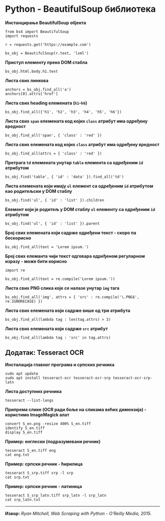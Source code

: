 # Python - BeautifulSoup библиотека

**Инстанцирање BeautifulSoup објекта**

```
from bs4 import BeautifulSoup
import requests

r = requests.get('https://example.com')

bs_obj = BeautifulSoup(r.text, 'lxml')
```

**Приступ елементу преко DOM стабла**

`bs_obj.html.body.h1.text`

**Листа свих линкова**

```
anchors = bs_obj.find_all('a')
anchors[0].attrs['href']
```

**Листа свих heading елемената (`h1`-`h6`)**

`bs_obj.find_all({'h1', 'h2', 'h3', 'h4', 'h5', 'h6'})`

**Листа свих `span` елемената код којих `class` атрибут има одређену вредност**

`bs_obj.find_all('span', { 'class' : 'red' })`

**Листа свих елемената код којих `class` атрибут има одређену вредност**

`bs_obj.find_all(attrs = { 'class' : 'red' })`

**Претрага `td` елемената унутар `table` елемента са одређеним `id` атрибутом**

`bs_obj.find('table', { 'id' : 'data' }).find_all('td')`

**Листа елемената који имају `ul` елемент са одређеним `id` атрибутом као родитељски у DOM стаблу**

`bs_obj.find('ul', { 'id' : 'list' }).children`

**Елемент који је родитељ у DOM стаблу `ul` елементу са одређеним `id` атрибутом**

`bs_obj.find('ul', { 'id' : 'list' }).parent`

**Број свих елемената који садрже одређени текст - скоро па бескорисно**

`bs_obj.find_all(text = 'Lorem ipsum.')`

**Број свих елеманта чији текст одговара одређеном регуларном изразу - може бити корисно**

```
import re

bs_obj.find_all(text = re.compile('Lorem ipsum.'))
```

**Листа свих PNG слика које се налазе унутар `img` тага**

`bs_obj.find_all('img', attrs = { 'src' : re.compile('\.PNG$', re.IGNORECASE) })`

**Листа свих елемената који садрже више од три атрибута**

`bs_obj.find_all(lambda tag : len(tag.attrs) > 3)`

**Листа свих елемената који садрже `src` атрибут**

`bs_obj.find_all(lambda tag : 'src' in tag.attrs)`

## Додатак: Tesseract OCR

**Инсталација главног програма и српских речника**

```
sudo apt update
sudo apt install tesseract-ocr tesseract-ocr-srp tesseract-ocr-srp-latn
```

**Листа доступних речника**

`tesseract --list-langs`

**Припрема слике (OCR ради боље на сликама већих димензија) - користимо ImageMagick алат**

```
convert S_en.png -resize 400% S_en.tiff
identify S_en.tiff
display S_en.tiff
```

**Пример: енглески (подразумевани речник)**

```
tesseract S_en.tiff eng
cat eng.txt
```

**Пример: српски речник - ћирилица**

```
tesseract S_srp.tiff srp -l srp
cat srp.txt
```

**Пример: српски речник - латиница**

```
tesseract S_srp_latn.tiff srp_latn -l srp_latn
cat srp_latn.txt
```

---

**Извор:** *Ryan Mitchell, Web Scraping with Python - O'Reilly Media, 2015.*
